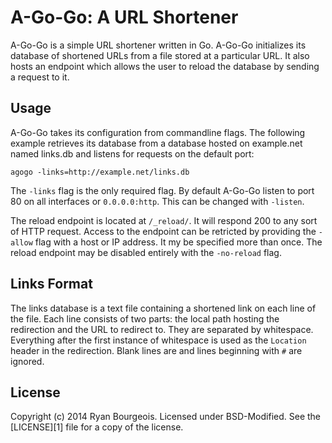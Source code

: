 A-Go-Go: A URL Shortener
========================
A-Go-Go is a simple URL shortener written in Go. A-Go-Go initializes its
database of shortened URLs from a file stored at a particular URL. It also
hosts an endpoint which allows the user to reload the database by sending a
request to it. 

Usage
-----
A-Go-Go takes its configuration from commandline flags. The following example
retrieves its database from a database hosted on example.net named links.db and
listens for requests on the default port:

    agogo -links=http://example.net/links.db

The `-links` flag is the only required flag. By default A-Go-Go listen to port
80 on all interfaces or `0.0.0.0:http`. This can be changed with `-listen`.

The reload endpoint is located at `/_reload/`. It will respond 200 to any sort
of HTTP request. Access to the endpoint can be retricted by providing the
`-allow` flag with a host or IP address. It my be specified more than once. The
reload endpoint may be disabled entirely with the `-no-reload` flag.

Links Format
------------
The links database is a text file containing a shortened link on each line of
the file. Each line consists of two parts: the local path hosting the
redirection and the URL to redirect to. They are separated by whitespace.
Everything after the first instance of whitespace is used as the `Location`
header in the redirection. Blank lines are and lines beginning with `#` are
ignored.

License
-------
Copyright (c) 2014 Ryan Bourgeois. Licensed under BSD-Modified. See the
[LICENSE][1] file for a copy of the license.
